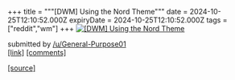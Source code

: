 +++
title = """[DWM] Using the Nord Theme"""
date = 2024-10-25T12:10:52.000Z
expiryDate = 2024-10-25T12:10:52.000Z
tags = ["reddit","wm"]
+++
[![[DWM] Using the Nord Theme](https://preview.redd.it/qj3m97jn8wwd1.png?width=640&crop=smart&auto=webp&s=a8d61e8cc200e01f4f50705ba91be879392323e6 "[DWM] Using the Nord Theme")](https://www.reddit.com/r/unixporn/comments/1gbsqa3/dwm_using_the_nord_theme/)

submitted by [/u/General-Purpose01](https://www.reddit.com/user/General-Purpose01)  
[\[link\]](https://i.redd.it/qj3m97jn8wwd1.png) [\[comments\]](https://www.reddit.com/r/unixporn/comments/1gbsqa3/dwm_using_the_nord_theme/)

[[source]](https://www.reddit.com/r/unixporn/comments/1gbsqa3/dwm_using_the_nord_theme/)
